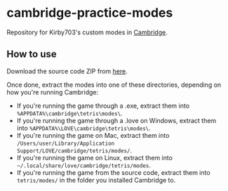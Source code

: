 # cambridge-practice-modes
Repository for Kirby703's custom modes in [Cambridge](https://github.com/MillaBasset/cambridge).

## How to use
Download the source code ZIP from [here](https://github.com/Kirby703/cambridge-practice-modes/archive/main.zip).

Once done, extract the modes into one of these directories, depending on how you're running Cambridge:

* If you're running the game through a .exe, extract them into `%APPDATA%\cambridge\tetris\modes\`.
* If you're running the game through a .love on Windows, extract them into `%APPDATA%\LOVE\cambridge\tetris\modes\`.
* If you're running the game on Mac, extract them into `/Users/user/Library/Application Support/LOVE/cambridge/tetris/modes/`.
* If you're running the game on Linux, extract them into `~/.local/share/love/cambridge/tetris/modes`.
* If you're running the game from the source code, extract them into `tetris/modes/` in the folder you installed Cambridge to.

